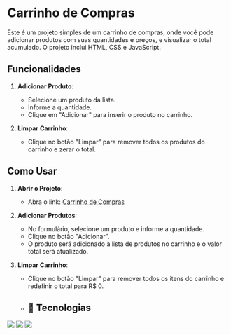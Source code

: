 # Carrinho de Compras

Este é um projeto simples de um carrinho de compras, onde você pode adicionar produtos com suas quantidades e preços, e visualizar o total acumulado. O projeto inclui HTML, CSS e JavaScript.

## Funcionalidades

1. **Adicionar Produto**:
   - Selecione um produto da lista.
   - Informe a quantidade.
   - Clique em "Adicionar" para inserir o produto no carrinho.

2. **Limpar Carrinho**:
   - Clique no botão "Limpar" para remover todos os produtos do carrinho e zerar o total.

## Como Usar

1. **Abrir o Projeto**:
   - Abra o link: [Carrinho de Compras](https://carrinho-de-compras-livid-nine.vercel.app)

2. **Adicionar Produtos**:
   - No formulário, selecione um produto e informe a quantidade.
   - Clique no botão "Adicionar".
   - O produto será adicionado à lista de produtos no carrinho e o valor total será atualizado.

3. **Limpar Carrinho**:
   - Clique no botão "Limpar" para remover todos os itens do carrinho e redefinir o total para R$ 0.
  
   - ## 🚀 Tecnologias
<div>
  <img src="https://img.shields.io/badge/HTML-239120?style=for-the-badge&logo=html5&logoColor=white">
  <img src="https://img.shields.io/badge/CSS-239120?&style=for-the-badge&logo=css3&logoColor=white">
  <img src="https://img.shields.io/badge/JavaScript-F7DF1E?style=for-the-badge&logo=javascript&logoColor=black">
</div>

